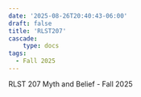 ```yaml
---
date: '2025-08-26T20:40:43-06:00'
draft: false
title: 'RLST207'
cascade:
    type: docs
tags:
  - Fall 2025
---
```


RLST 207 Myth and Belief - Fall 2025

<!-- more -->
